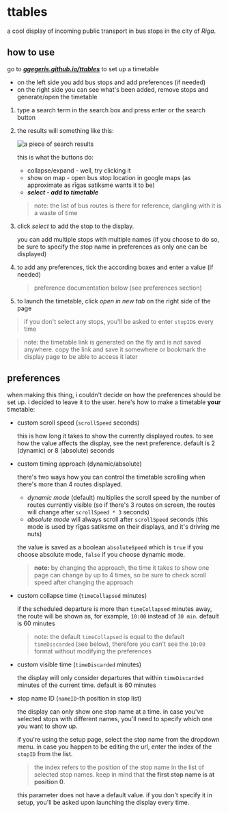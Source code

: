 # ttables

a cool display of incoming public transport in bus stops in the city of *Riga*.

## how to use

go to ***[ggegeris.github.io/ttables](ggegeris.github.io/ttables)*** to set up a timetable

* on the left side you add bus stops and add preferences (if needed)
* on the right side you can see what's been added, remove stops and generate/open the timetable

1. type a search term in the search box and press enter or the search button
2. the results will something like this: 

    ![a piece of search results](https://ggegeris.github.io/ttables/img/help-results.jpg)

    this is what the buttons do:
    * collapse/expand - well, try clicking it 
    * show on map - open bus stop location in google maps (as approximate as rīgas satiksme wants it to be)
    * ***select - add to timetable***
    

    > note: the list of bus routes is there for reference, dangling with it is a waste of time

3. click *select* to add the stop to the display. 

    you can add multiple stops with multiple names (if you choose to do so, be sure to specify the stop name in preferences as only one can be displayed)

4. to add any preferences, tick the according boxes and enter a value (if needed)

    > preference documentation below (see preferences section)

5. to launch the timetable, click *open in new tab* on the right side of the page

> if you don't select any stops, you'll be asked to enter `stopID`s every time

> note: the timetable link is generated on the fly and is not saved anywhere. copy the link and save it somewhere or bookmark the display page to be able to access it later

## preferences

when making this thing, i couldn't decide on how the preferences should be set up. i decided to leave it to the user. here's how to make a timetable **your** timetable:

* custom scroll speed (`scrollSpeed` seconds)

    this is how long it takes to show the currently displayed routes. to see how the value affects the display, see the next preference. default is 2 (dynamic) or 8 (absolute) seconds

* custom timing approach (dynamic/absolute)
    
    there's two ways how you can control the timetable scrolling when there's more than 4 routes displayed.

    * *dynamic mode* (default) multiplies the scroll speed by the number of routes currently visible (so if there's 3 routes on screen, the routes will change after `scrollSpeed * 3` seconds)
    * *absolute mode* will always scroll after `scrollSpeed` seconds (this mode is used by rīgas satiksme on their displays, and it's driving me nuts)

    the value is saved as a boolean `absoluteSpeed` which is `true` if you choose absolute mode, `false` if you choose dynamic mode.

    > **note:** by changing the approach, the time it takes to show one page can change by up to 4 times, so be sure to check scroll speed after changing the approach

* custom collapse time (`timeCollapsed` minutes)

    if the scheduled departure is more than `timeCollapsed` minutes away, the route will be shown as, for example, `10:00` instead of `30 min`. default is 60 minutes

    > note: the default `timeCollapsed` is equal to the default `timeDiscarded` (see below), therefore you can't see the `10:00` format without modifying the preferences

* custom visible time (`timeDiscarded` minutes)

    the display will only consider departures that within `timeDiscarded` minutes of the current time. default is 60 minutes

* stop name ID (`nameID`-th position in stop list)

    the display can only show one stop name at a time. in case you've selected stops with different names, you'll need to specify which one you want to show up.

    if you're using the setup page, select the stop name from the dropdown menu. in case you happen to be editing the url, enter the index of the `stopID` from the list.

    > the index refers to the position of the stop name in the list of selected stop names. keep in mind that **the first stop name is at position 0**.

    this parameter does not have a default value. if you don't specify it in setup, you'll be asked upon launching the display every time.